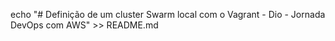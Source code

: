 echo "# Definição de um cluster Swarm local com o Vagrant - Dio - Jornada DevOps com AWS" >> README.md